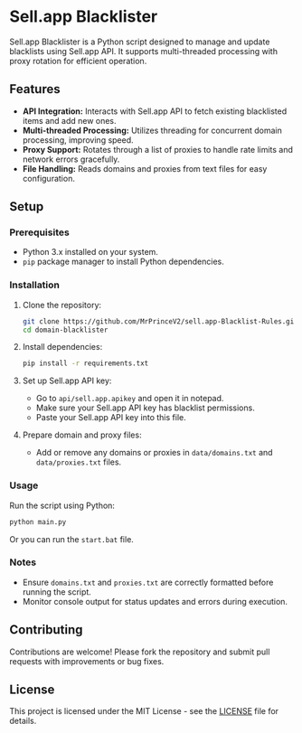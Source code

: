 # Sell.app Blacklister

Sell.app Blacklister is a Python script designed to manage and update blacklists using Sell.app API. It supports multi-threaded processing with proxy rotation for efficient operation.

## Features

- **API Integration:** Interacts with Sell.app API to fetch existing blacklisted items and add new ones.
- **Multi-threaded Processing:** Utilizes threading for concurrent domain processing, improving speed.
- **Proxy Support:** Rotates through a list of proxies to handle rate limits and network errors gracefully.
- **File Handling:** Reads domains and proxies from text files for easy configuration.

## Setup

### Prerequisites

- Python 3.x installed on your system.
- `pip` package manager to install Python dependencies.

### Installation

1. Clone the repository:
   ```bash
   git clone https://github.com/MrPrinceV2/sell.app-Blacklist-Rules.git
   cd domain-blacklister
   ```

2. Install dependencies:
   ```bash
   pip install -r requirements.txt
   ```

3. Set up Sell.app API key:
   - Go to `api/sell.app.apikey` and open it in notepad.
   - Make sure your Sell.app API key has blacklist permissions.
   - Paste your Sell.app API key into this file.

4. Prepare domain and proxy files:
   - Add or remove any domains or proxies in `data/domains.txt` and `data/proxies.txt` files.

### Usage

Run the script using Python:

```bash
python main.py
```

Or you can run the `start.bat` file.

### Notes

- Ensure `domains.txt` and `proxies.txt` are correctly formatted before running the script.
- Monitor console output for status updates and errors during execution.

## Contributing

Contributions are welcome! Please fork the repository and submit pull requests with improvements or bug fixes.

## License

This project is licensed under the MIT License - see the [LICENSE](LICENSE) file for details.
